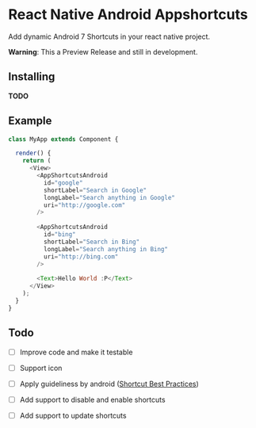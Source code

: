 # React Native Android Appshortcuts


Add dynamic Android 7 Shortcuts in your react native project.

**Warning**: This a Preview Release and still in development.

## Installing 
**TODO**

## Example 

```js
class MyApp extends Component {

  render() {
    return (
      <View>
        <AppShortcutsAndroid 
          id="google" 
          shortLabel="Search in Google" 
          longLabel="Search anything in Google" 
          uri="http://google.com" 
        />
        
        <AppShortcutsAndroid 
          id="bing"
          shortLabel="Search in Bing"
          longLabel="Search anything in Bing" 
          uri="http://bing.com" 
        />
     
        <Text>Hello World :P</Text>
      </View>
    );
  }
}
```

## Todo
- [ ] Improve code and make it testable
- [ ] Support icon
- [ ] Apply guideliness by android ([Shortcut Best Practices](https://developer.android.com/guide/topics/ui/shortcuts.html#best-practices))
- [ ] Add support to disable and enable shortcuts
- [ ] Add support to update shortcuts

